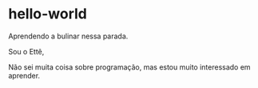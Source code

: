 # hello-world
Aprendendo a bulinar nessa parada.

Sou o Ettê, 

Não sei muita coisa sobre programação, mas estou muito interessado em aprender.
